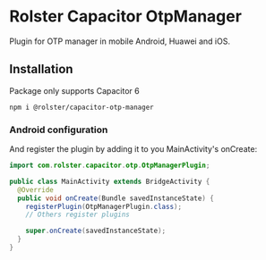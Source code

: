 # Rolster Capacitor OtpManager

Plugin for OTP manager in mobile Android, Huawei and iOS.

## Installation

Package only supports Capacitor 6

```
npm i @rolster/capacitor-otp-manager
```

### Android configuration

And register the plugin by adding it to you MainActivity's onCreate:

```java
import com.rolster.capacitor.otp.OtpManagerPlugin;

public class MainActivity extends BridgeActivity {
  @Override
  public void onCreate(Bundle savedInstanceState) {
    registerPlugin(OtpManagerPlugin.class);
    // Others register plugins

    super.onCreate(savedInstanceState);
  }
}
```
